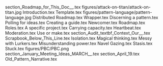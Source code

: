 section_Roadmap_for_This_Doc__.tex
figures/attack-on-titan/attack-on-titan.jpg
Introduction.tex
Template.tex
figures/pattern-language/pattern-language.jpg
Distributed Roadmap.tex
Wrapper.tex
Discerning a pattern.tex
Polling for ideas.tex
Creating a guide.tex
Newcomer.tex
Roadmap.tex
Roles.tex
A specific project.tex
Carrying capacity.tex
Heartbeat.tex
Moderation.tex
Use or make.tex
section_Audit_textbf_Context_Our__.tex
Scrapbook_Below_This_Line.tex
Isolation.tex
Magical thinking.tex
Messy with Lurkers.tex
Misunderstanding power.tex
Navel Gazing.tex
Stasis.tex
Stuck.tex
figures/PBC/PBC.png
section_January_Meeting_Ideas_MARCH__.tex
section_April_19.tex
Old_Pattern_Narrative.tex
